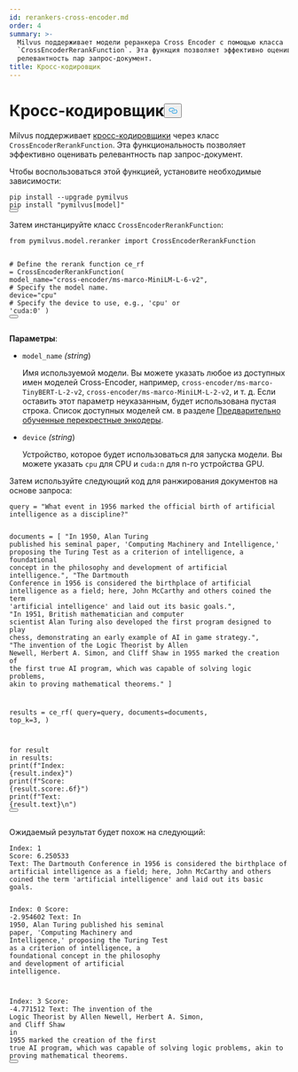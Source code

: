 ```yaml
---
id: rerankers-cross-encoder.md
order: 4
summary: >-
  Milvus поддерживает модели реранкера Cross Encoder с помощью класса
  `CrossEncoderRerankFunction`. Эта функция позволяет эффективно оценивать
  релевантность пар запрос-документ.
title: Кросс-кодировщик
---
```

<h1 id="Cross-Encoder" class="common-anchor-header">Кросс-кодировщик<button data-href="#Cross-Encoder" class="anchor-icon" translate="no">
      <svg translate="no"
        aria-hidden="true"
        focusable="false"
        height="20"
        version="1.1"
        viewBox="0 0 16 16"
        width="16"
      >
        <path
          fill="#0092E4"
          fill-rule="evenodd"
          d="M4 9h1v1H4c-1.5 0-3-1.69-3-3.5S2.55 3 4 3h4c1.45 0 3 1.69 3 3.5 0 1.41-.91 2.72-2 3.25V8.59c.58-.45 1-1.27 1-2.09C10 5.22 8.98 4 8 4H4c-.98 0-2 1.22-2 2.5S3 9 4 9zm9-3h-1v1h1c1 0 2 1.22 2 2.5S13.98 12 13 12H9c-.98 0-2-1.22-2-2.5 0-.83.42-1.64 1-2.09V6.25c-1.09.53-2 1.84-2 3.25C6 11.31 7.55 13 9 13h4c1.45 0 3-1.69 3-3.5S14.5 6 13 6z"
        ></path>
      </svg>
    </button></h1><p>Milvus поддерживает <a href="https://github.com/FlagOpen/FlagEmbedding/tree/master/FlagEmbedding/reranker">кросс-кодировщики</a> через класс <code translate="no">CrossEncoderRerankFunction</code>. Эта функциональность позволяет эффективно оценивать релевантность пар запрос-документ.</p>
<p>Чтобы воспользоваться этой функцией, установите необходимые зависимости:</p>
<pre><code translate="no" class="language-bash">pip install --upgrade pymilvus
pip install <span class="hljs-string">&quot;pymilvus[model]&quot;</span>
<button class="copy-code-btn"></button></code></pre>
<p>Затем инстанцируйте класс <code translate="no">CrossEncoderRerankFunction</code>:</p>
<pre><code translate="no" class="language-python"><span class="hljs-keyword">from</span> pymilvus.model.reranker <span class="hljs-keyword">import</span> CrossEncoderRerankFunction

<span class="hljs-comment"># Define the rerank function</span>
ce_rf = CrossEncoderRerankFunction(
    model_name=<span class="hljs-string">&quot;cross-encoder/ms-marco-MiniLM-L-6-v2&quot;</span>,  <span class="hljs-comment"># Specify the model name.</span>
    device=<span class="hljs-string">&quot;cpu&quot;</span> <span class="hljs-comment"># Specify the device to use, e.g., &#x27;cpu&#x27; or &#x27;cuda:0&#x27;</span>
)
<button class="copy-code-btn"></button></code></pre>
<p><strong>Параметры</strong>:</p>
<ul>
<li><p><code translate="no">model_name</code> <em>(string</em>)</p>
<p>Имя используемой модели. Вы можете указать любое из доступных имен моделей Cross-Encoder, например, <code translate="no">cross-encoder/ms-marco-TinyBERT-L-2-v2</code>, <code translate="no">cross-encoder/ms-marco-MiniLM-L-2-v2</code>, и т. д. Если оставить этот параметр неуказанным, будет использована пустая строка. Список доступных моделей см. в разделе <a href="https://www.sbert.net/docs/pretrained_cross-encoders.html#">Предварительно обученные перекрестные энкодеры</a>.</p></li>
<li><p><code translate="no">device</code> <em>(string</em>)</p>
<p>Устройство, которое будет использоваться для запуска модели. Вы можете указать <code translate="no">cpu</code> для CPU и <code translate="no">cuda:n</code> для n-го устройства GPU.</p></li>
</ul>
<p>Затем используйте следующий код для ранжирования документов на основе запроса:</p>
<pre><code translate="no" class="language-python">query = <span class="hljs-string">&quot;What event in 1956 marked the official birth of artificial intelligence as a discipline?&quot;</span>

documents = [
    <span class="hljs-string">&quot;In 1950, Alan Turing published his seminal paper, &#x27;Computing Machinery and Intelligence,&#x27; proposing the Turing Test as a criterion of intelligence, a foundational concept in the philosophy and development of artificial intelligence.&quot;</span>,
    <span class="hljs-string">&quot;The Dartmouth Conference in 1956 is considered the birthplace of artificial intelligence as a field; here, John McCarthy and others coined the term &#x27;artificial intelligence&#x27; and laid out its basic goals.&quot;</span>,
    <span class="hljs-string">&quot;In 1951, British mathematician and computer scientist Alan Turing also developed the first program designed to play chess, demonstrating an early example of AI in game strategy.&quot;</span>,
    <span class="hljs-string">&quot;The invention of the Logic Theorist by Allen Newell, Herbert A. Simon, and Cliff Shaw in 1955 marked the creation of the first true AI program, which was capable of solving logic problems, akin to proving mathematical theorems.&quot;</span>
]

results = ce_rf(
    query=query,
    documents=documents,
    top_k=<span class="hljs-number">3</span>,
)

<span class="hljs-keyword">for</span> result <span class="hljs-keyword">in</span> results:
    <span class="hljs-built_in">print</span>(<span class="hljs-string">f&quot;Index: <span class="hljs-subst">{result.index}</span>&quot;</span>)
    <span class="hljs-built_in">print</span>(<span class="hljs-string">f&quot;Score: <span class="hljs-subst">{result.score:<span class="hljs-number">.6</span>f}</span>&quot;</span>)
    <span class="hljs-built_in">print</span>(<span class="hljs-string">f&quot;Text: <span class="hljs-subst">{result.text}</span>\n&quot;</span>)
<button class="copy-code-btn"></button></code></pre>
<p>Ожидаемый результат будет похож на следующий:</p>
<pre><code translate="no" class="language-python">Index: <span class="hljs-number">1</span>
Score: <span class="hljs-number">6.250533</span>
Text: The Dartmouth Conference <span class="hljs-keyword">in</span> <span class="hljs-number">1956</span> <span class="hljs-keyword">is</span> considered the birthplace of artificial intelligence <span class="hljs-keyword">as</span> a field; here, John McCarthy <span class="hljs-keyword">and</span> others coined the term <span class="hljs-string">&#x27;artificial intelligence&#x27;</span> <span class="hljs-keyword">and</span> laid out its basic goals.

Index: <span class="hljs-number">0</span>
Score: -<span class="hljs-number">2.954602</span>
Text: In <span class="hljs-number">1950</span>, Alan Turing published his seminal paper, <span class="hljs-string">&#x27;Computing Machinery and Intelligence,&#x27;</span> proposing the Turing Test <span class="hljs-keyword">as</span> a criterion of intelligence, a foundational concept <span class="hljs-keyword">in</span> the philosophy <span class="hljs-keyword">and</span> development of artificial intelligence.

Index: <span class="hljs-number">3</span>
Score: -<span class="hljs-number">4.771512</span>
Text: The invention of the Logic Theorist by Allen Newell, Herbert A. Simon, <span class="hljs-keyword">and</span> Cliff Shaw <span class="hljs-keyword">in</span> <span class="hljs-number">1955</span> marked the creation of the first true AI program, which was capable of solving logic problems, akin to proving mathematical theorems.
<button class="copy-code-btn"></button></code></pre>
